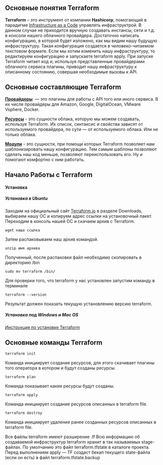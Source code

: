 ## Основные понятия Terraform

**Terraform** – это инструмент от компании **Hashicorp**, помогающий в парадигме [Infrastructure as a Code](https://ru.wikipedia.org/wiki/%D0%98%D0%BD%D1%84%D1%80%D0%B0%D1%81%D1%82%D1%80%D1%83%D0%BA%D1%82%D1%83%D1%80%D0%B0_%D0%BA%D0%B0%D0%BA_%D0%BA%D0%BE%D0%B4) управлять инфраструктрой. В данном случае не приходится вручную создавать инстансы, сети и т.д. в консоли нашего облачного провайдера.
	Достаточно написать конфигурацию, в которой будет изложено, как мы видим нашу будущую инфраструктуру. Такая конфигурация создается в человеко-читаемом текстовом формате. Если мы хотим изменить нашу инфраструктуру, то редактируем конфигурацию и запускаете terraform apply. 
При запуске Terraform читает код и, используя представленные провайдерами облачного сервиса плагины, приводит нашу инфраструктуру к описанному состоянию, совершая необходимые вызовы к API.


## **Основные составляющие Terraform**

[**Провайдеры**](https://www.terraform.io/docs/providers/index.html)  — это плагины для работы с API того или иного сервиса. В их числе провайдеры для Amazon, Google, DigitalOcean, VMware Vsphere, Docker.   

[**Ресурсы**](https://www.terraform.io/docs/configuration/resources.html) - это сущности облака, которую мы можем создавать, используя Terraform. Их список, синтаксис и свойства зависят от используемого провайдера, по сути — от используемого облака. Или не только облака.

[**Модули**](https://registry.terraform.io) - это сущности, при помощи которых Terraform позволяет нам шаблонизировать нашу конфигурацию. Тем самым шаблоны позволяют сделать наш код меньше, позволяют переиспользовать его. Ну и помогают комфортно с ним работать. 


## **Начало Работы с Terraform**

#### **Установка**

##### **Установка в Ubuntu**
Заходим на официальный сайт [Terraform.io](https://www.terraform.io/downloads.html) в разделе Downloads, выбираем нашу ОС и копируем адрес ссылки на установочный пакет.
Переходим в консоль нашей ОС и скачаем архив с Terraform.

```
wget наша ссылка
```
Затем распаковываем наш архив командой.

```
unzip имя архива

```  
Полученный, после распаковки файл необходимо скопировать в директорию /bin

```
sudo mv terraform /bin/
```
Для проверки того, что terraform у нас установлен запустим команду в терминале

```
terraform --version
```
Результат должен показать текущую установлению версию terraform.


##### **Установка под Windows и Mac OS**

[Инструкция по установке Terraform](https://learn.hashicorp.com/terraform/getting-started/install)

## Основные команды Terraform

```
terraform init 
```

Команда инициирует создание ресурсов, для этого скачивает плагины того оператора в котором и будут созданы ресурсы.

```
terraform plan
```
Команда показывает какие ресурсы будут созданы.

```
terraform apply
```
Команда инициирует создание ресурсов описанных в terraform file.

```
terraform destroy 
```
Команда инициирует удаление ранее созданных ресурсов описанных в terraform file.

Все файлы terraform имеют разширение .tf Всю информацию об создаваемой инфраструктур terraform хранит в так называемых stage-файлах. По умолчанию это файл terraform.tfstate в каталоге проекта. Перед выполнением apply — TF создаст бекап текущего state-файла (если он есть) в файл terraform.tfstate.backup